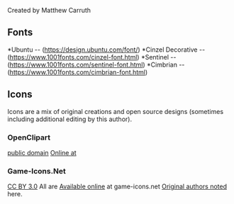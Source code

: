 Created by Matthew Carruth

## Fonts
*Ubuntu -- (https://design.ubuntu.com/font/)
*Cinzel Decorative -- (https://www.1001fonts.com/cinzel-font.html)
*Sentinel -- (https://www.1001fonts.com/sentinel-font.html)
*Cimbrian -- (https://www.1001fonts.com/cimbrian-font.html)

## Icons
Icons are a mix of original creations and open source designs
(sometimes including additional editing by this author).

### OpenClipart
[public domain](https://creativecommons.org/publicdomain/zero/1.0/)
[Online at](https://openclipart.org/)

### Game-Icons.Net
[CC BY 3.0](https://creativecommons.org/licenses/by/3.0/)
All are [Available online](https://game-icons.net) at game-icons.net
[Original authors noted](https://game-icons.net/about.html#authors) here.
